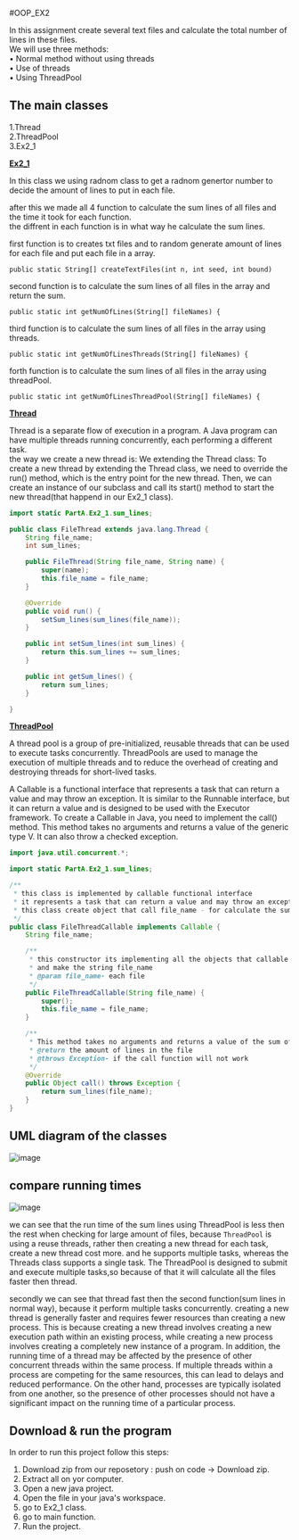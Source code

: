
#OOP_EX2

In this assignment create several text files and calculate the total number of lines in these files.  
We will use three methods:  
• Normal method without using threads  
• Use of threads  
• Using ThreadPool  

## The main classes

1.Thread  
2.ThreadPool   
3.Ex2_1  

<ins>**Ex2_1**</ins>  

In this class we using radnom class to get a radnom genertor number to decide the amount of lines to put in each file.  

after this we made all 4 function to calculate the sum lines of all files and the time it took for each function.  
the diffrent in each function is in what way he calculate the sum lines.  

first function is to creates txt files and to random generate amount of lines for each file and put each file in a array.  
  
    public static String[] createTextFiles(int n, int seed, int bound)
       
second function is to calculate the sum lines of all files in the array and return the sum.  

    public static int getNumOfLines(String[] fileNames) {
       
third function is to calculate the sum lines of all files in the array using threads.  

    public static int getNumOfLinesThreads(String[] fileNames) {
       
forth function is to calculate the sum lines of all files in the array using threadPool.  

    public static int getNumOfLinesThreadPool(String[] fileNames) {
       
<ins>**Thread**</ins>

Thread is a separate flow of execution in a program. A Java program can have multiple threads running concurrently, each performing a different task.\
the way we create a new thread is:
We extending the Thread class: To create a new thread by extending the Thread class, we need to override the run() method, which is the entry point for the new thread.
Then, we can create an instance of our subclass and call its start() method to start the new thread(that happend in our Ex2_1 class).

```java
import static PartA.Ex2_1.sum_lines;

public class FileThread extends java.lang.Thread {
    String file_name;
    int sum_lines;

    public FileThread(String file_name, String name) {
        super(name);
        this.file_name = file_name;
    }

    @Override
    public void run() {
        setSum_lines(sum_lines(file_name));
    }

    public int setSum_lines(int sum_lines) {
        return this.sum_lines += sum_lines;
    }

    public int getSum_lines() {
        return sum_lines;
    }

}
```

<ins>**ThreadPool**</ins>

A thread pool is a group of pre-initialized, reusable threads that can be used to execute tasks concurrently.
ThreadPools are used to manage the execution of multiple threads and to reduce the overhead of creating and destroying threads for short-lived tasks.

A Callable is a functional interface that represents a task that can return a value and may throw an exception.
It is similar to the Runnable interface, but it can return a value and is designed to be used with the Executor framework.
To create a Callable in Java, you need to implement the call() method.
This method takes no arguments and returns a value of the generic type V. It can also throw a checked exception.

```java
import java.util.concurrent.*;

import static PartA.Ex2_1.sum_lines;

/**
 * this class is implemented by callable functional interface
 * it represents a task that can return a value and may throw an exception
 * this class create object that call file_name - for calculate the sum lines in each file
 */
public class FileThreadCallable implements Callable {
    String file_name;

    /**
     * this constructor its implementing all the objects that callable have
     * and make the string file_name
     * @param file_name- each file
     */
    public FileThreadCallable(String file_name) {
        super();
        this.file_name = file_name;
    }

    /**
     * This method takes no arguments and returns a value of the sum of lines in each file
     * @return the amount of lines in the file
     * @throws Exception- if the call function will not work
     */
    @Override
    public Object call() throws Exception {
        return sum_lines(file_name);
    }
}
```

## UML diagram of the classes

![image](https://user-images.githubusercontent.com/118104946/211318064-889235e8-fb96-4a1f-84d6-b840f6c109ad.png)

## compare running times

![image](https://user-images.githubusercontent.com/118104946/211316585-58fe31a6-c0a8-4751-a37c-be17562f15f0.png)

we can see that the run time of the sum lines using ThreadPool is less then the rest when checking for large amount of files, 
because `ThreadPool` is using a reuse threads, rather then creating a new thread for each task, create a new thread cost more.
and he supports multiple tasks, whereas the Threads class supports a single task.
The ThreadPool is designed to submit and execute multiple tasks,so because of that it will calculate all the files faster then thread.  

secondly we can see that thread fast then the second function(sum lines in normal way), because it perform multiple tasks concurrently.
creating a new thread is generally faster and requires fewer resources than creating a new process.
This is because creating a new thread involves creating a new execution path within an existing process, while creating a new process involves creating a completely new instance of a program.
In addition, the running time of a thread may be affected by the presence of other concurrent threads within the same process.
If multiple threads within a process are competing for the same resources, this can lead to delays and reduced performance.
On the other hand, processes are typically isolated from one another, so the presence of other processes should not have a significant impact on the running time of a particular process.








## Download & run the program

In order to run this project follow this steps:  
  1. Download zip from our reposetory : push on code -> Download zip.  
  2. Extract all on yor computer.  
  3. Open a new java project.  
  4. Open the file in your java's workspace.  
  5. go to Ex2_1 class.  
  6. go to main function.  
  7. Run the project.  

